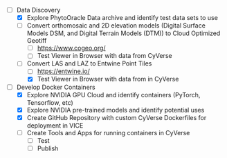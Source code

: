 - [ ] Data Discovery
    - [x] Explore PhytoOracle Data archive and identify test data sets to use
    - [ ] Convert orthomosaic and 2D elevation models (Digital Surface Models DSM, and Digital Terrain Models (DTM)) to Cloud Optimized Geotiff
        - [ ]   https://www.cogeo.org/
        - [ ]   Test Viewer in Browser with data from CyVerse
    - [ ] Convert LAS and LAZ to Entwine Point Tiles
        - [ ]  https://entwine.io/
        - [x]  Test Viewer in Browser with data from in CyVerse 
- [ ] Develop Docker Containers 
    - [x] Explore NVIDIA GPU Cloud and identify containers (PyTorch, Tensorflow, etc) 
    - [x] Explore NVIDIA pre-trained models and identify potential uses
    - [x] Create GitHub Repository with custom CyVerse Dockerfiles for deployment in VICE
    - [ ] Create Tools and Apps for running containers in CyVerse
        - [ ] Test
        - [ ] Publish   
